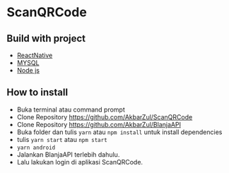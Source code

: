 # ScanQRCode

## Build with project
* [ReactNative](https://reactnative.dev/)
* [MYSQL](https://www.mysql.com/)
* [Node js](https://nodejs.org/en/)

## How to install
* Buka terminal atau command prompt
* Clone Repository https://github.com/AkbarZul/ScanQRCode
* Clone Repository https://github.com/AkbarZul/BlanjaAPI
* Buka folder dan tulis `yarn` atau `npm install` untuk install dependencies
* tulis `yarn start` atau `npm start`
* `yarn android`
* Jalankan BlanjaAPI terlebih dahulu.
* Lalu lakukan login di aplikasi ScanQRCode.
 